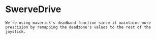 # SwerveDrive
    We're using maverick's deadband function since it maintains more prescision by remapping the deadzone's values to the rest of the joystick.
